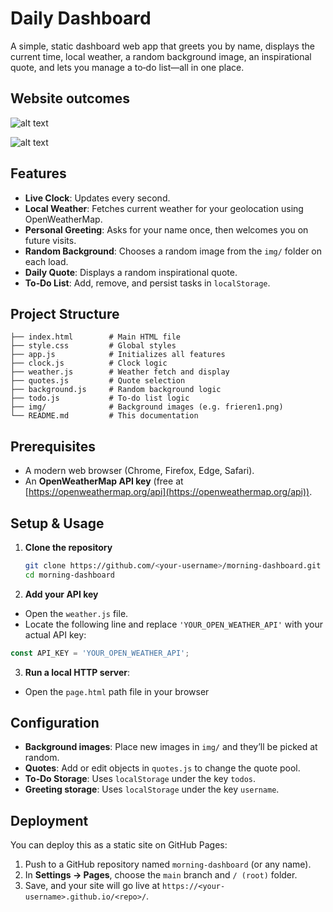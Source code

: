 # Daily Dashboard

A simple, static dashboard web app that greets you by name, displays the current time, local weather, a random background image, an inspirational quote, and lets you manage a to‑do list—all in one place.

## Website outcomes

![alt text](./result/site1.png)

![alt text](./result/site2.png)


## Features

* **Live Clock**: Updates every second.
* **Local Weather**: Fetches current weather for your geolocation using OpenWeatherMap.
* **Personal Greeting**: Asks for your name once, then welcomes you on future visits.
* **Random Background**: Chooses a random image from the `img/` folder on each load.
* **Daily Quote**: Displays a random inspirational quote.
* **To‑Do List**: Add, remove, and persist tasks in `localStorage`.

## Project Structure

```
├── index.html        # Main HTML file
├── style.css         # Global styles
├── app.js            # Initializes all features
├── clock.js          # Clock logic
├── weather.js        # Weather fetch and display
├── quotes.js         # Quote selection
├── background.js     # Random background logic
├── todo.js           # To‑do list logic
├── img/              # Background images (e.g. frieren1.png)
└── README.md         # This documentation
```

## Prerequisites

* A modern web browser (Chrome, Firefox, Edge, Safari).
* An **OpenWeatherMap API key** (free at [https://openweathermap.org/api](https://openweathermap.org/api)).

## Setup & Usage

1. **Clone the repository**

   ```bash
   git clone https://github.com/<your-username>/morning-dashboard.git
   cd morning-dashboard
   ```

2. **Add your API key**

- Open the `weather.js` file.
- Locate the following line and replace `'YOUR_OPEN_WEATHER_API'` with your actual API key:

```javascript
const API_KEY = 'YOUR_OPEN_WEATHER_API';
```

3. **Run a local HTTP server**:

- Open the `page.html` path file in your browser 

## Configuration

* **Background images**: Place new images in `img/` and they’ll be picked at random.
* **Quotes**: Add or edit objects in `quotes.js` to change the quote pool.
* **To‑Do Storage**: Uses `localStorage` under the key `todos`.
* **Greeting storage**: Uses `localStorage` under the key `username`.

## Deployment

You can deploy this as a static site on GitHub Pages:

1. Push to a GitHub repository named `morning-dashboard` (or any name).
2. In **Settings → Pages**, choose the `main` branch and `/ (root)` folder.
3. Save, and your site will go live at `https://<your-username>.github.io/<repo>/`.
